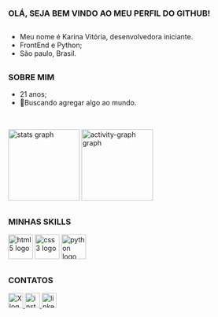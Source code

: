 <h3 align="left">OLÁ, SEJA BEM VINDO AO MEU PERFIL DO GITHUB!</h3>

##

- Meu nome é Karina Vitória, desenvolvedora iniciante.
- FrontEnd e Python;
- São paulo, Brasil. 

##

<h3 align="left">SOBRE MIM</h3>

- 21 anos;
- 🌱Buscando agregar algo ao mundo.

##

<br clear="both">

<div align="left">
  <img src="https://github-readme-stats.vercel.app/api?username=akarinavitoria&hide_title=true&hide_rank=false&show_icons=true&include_all_commits=true&count_private=true&disable_animations=true&theme=chartreuse-dark&locale=en&hide_border=true&order=1" height="145" alt="stats graph"  />
  <img src="https://github-readme-activity-graph.vercel.app/graph?username=akarinavitoria&radius=0&theme=chartreuse-dark&area=true&order=5&hide_border=true" height="145" alt="activity-graph graph"/>
</div>

##

<h3 align="left">MINHAS SKILLS</h3>

<div align="left">
  <img src="https://cdn.jsdelivr.net/gh/devicons/devicon@latest/icons/html5/html5-original.svg" height="50" alt="html5 logo" />
  <img src="https://cdn.jsdelivr.net/gh/devicons/devicon@latest/icons/css3/css3-original.svg" height="50" alt="css3 logo" />
  <img src="https://cdn.jsdelivr.net/gh/devicons/devicon/icons/python/python-original.svg" height="50" alt="python logo" />
</div>          
  
</div>

##

<h3 align="left">CONTATOS</h3>

<div align="left">

<a href="https://x.com/akarinav_dev" target="_blank">
    <img src="https://img.shields.io/static/v1?message=Twitter&logo=X&label=&color=000000&logoColor=white&labelColor=&style=for-the-badge" height="30" alt="X logo"</a>
  
  <a href="https://www.instagram.com/akarinavitoria" target="_blank">
    <img src="https://img.shields.io/static/v1?message=Instagram&logo=instagram&label=&color=d90429&logoColor=white&labelColor=&style=for-the-badge" height="30" alt="instagram logo" </a>
  <a href="https://www.linkedin.com/in/akarinavit%C3%B3ria/" target="_blank">
    <img src="https://img.shields.io/static/v1?message=LinkedIn&logo=linkedin&label=&color=023e8a&logoColor=white&labelColor=&style=for-the-badge" height="30" alt="linkedin logo"</a>
  
</div>

##

<br clear="both">



